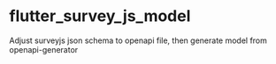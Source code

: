 # flutter_survey_js_model

Adjust surveyjs json schema to openapi file, then generate model from openapi-generator